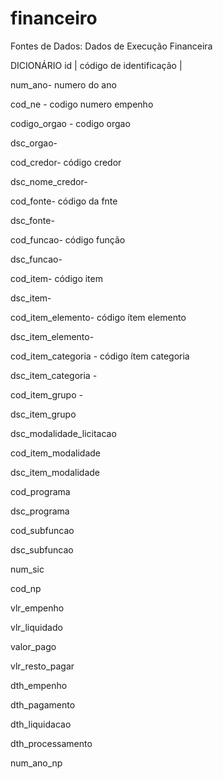 # financeiro

Fontes de Dados:
Dados de Execução Financeira

DICIONÁRIO
 id | código de identificação |

num_ano- numero do ano

cod_ne - codigo numero empenho

codigo_orgao - codigo orgao

dsc_orgao-

cod_credor- código credor

dsc_nome_credor- 

cod_fonte- código da fnte

dsc_fonte- 

cod_funcao- código função

dsc_funcao- 

cod_item- código item

dsc_item- 

cod_item_elemento- código ítem elemento

dsc_item_elemento- 

cod_item_categoria - código  ítem categoria

dsc_item_categoria -

cod_item_grupo - 

dsc_item_grupo

dsc_modalidade_licitacao

cod_item_modalidade

dsc_item_modalidade

cod_programa

dsc_programa

cod_subfuncao

dsc_subfuncao

num_sic

cod_np

vlr_empenho

vlr_liquidado

valor_pago

vlr_resto_pagar

dth_empenho

dth_pagamento

dth_liquidacao

dth_processamento

num_ano_np
